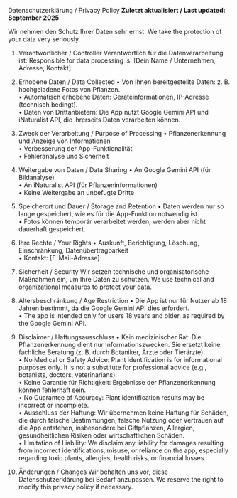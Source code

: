 Datenschutzerklärung / Privacy Policy
**Zuletzt aktualisiert / Last updated: September 2025**

Wir nehmen den Schutz Ihrer Daten sehr ernst.
We take the protection of your data very seriously.

1. Verantwortlicher / Controller
Verantwortlich für die Datenverarbeitung ist:
Responsible for data processing is:
[Dein Name / Unternehmen, Adresse, Kontakt]

2. Erhobene Daten / Data Collected
• Von Ihnen bereitgestellte Daten: z. B. hochgeladene Fotos von Pflanzen.  
• Automatisch erhobene Daten: Geräteinformationen, IP-Adresse (technisch bedingt).  
• Daten von Drittanbietern: Die App nutzt Google Gemini API und iNaturalist API, die ihrerseits Daten verarbeiten können.  

3. Zweck der Verarbeitung / Purpose of Processing
• Pflanzenerkennung und Anzeige von Informationen  
• Verbesserung der App-Funktionalität  
• Fehleranalyse und Sicherheit  

4. Weitergabe von Daten / Data Sharing
• An Google Gemini API (für Bildanalyse)  
• An iNaturalist API (für Pflanzeninformationen)  
• Keine Weitergabe an unbefugte Dritte  

5. Speicherort und Dauer / Storage and Retention
• Daten werden nur so lange gespeichert, wie es für die App-Funktion notwendig ist.  
• Fotos können temporär verarbeitet werden, werden aber nicht dauerhaft gespeichert.  

6. Ihre Rechte / Your Rights
• Auskunft, Berichtigung, Löschung, Einschränkung, Datenübertragbarkeit  
• Kontakt: [E-Mail-Adresse]  

7. Sicherheit / Security
Wir setzen technische und organisatorische Maßnahmen ein, um Ihre Daten zu schützen.
We use technical and organizational measures to protect your data.

8. Altersbeschränkung / Age Restriction
• Die App ist nur für Nutzer ab 18 Jahren bestimmt, da die Google Gemini API dies erfordert.  
• The app is intended only for users 18 years and older, as required by the Google Gemini API.  

9. Disclaimer / Haftungsausschluss
• Kein medizinischer Rat: Die Pflanzenerkennung dient nur Informationszwecken. Sie ersetzt keine fachliche Beratung (z. B. durch Botaniker, Ärzte oder Tierärzte).  
• No Medical or Safety Advice: Plant identification is for informational purposes only. It is not a substitute for professional advice (e.g., botanists, doctors, veterinarians).  
• Keine Garantie für Richtigkeit: Ergebnisse der Pflanzenerkennung können fehlerhaft sein.  
• No Guarantee of Accuracy: Plant identification results may be incorrect or incomplete.  
• Ausschluss der Haftung: Wir übernehmen keine Haftung für Schäden, die durch falsche Bestimmungen, falsche Nutzung oder Vertrauen auf die App entstehen, insbesondere bei Giftpflanzen, Allergien, gesundheitlichen Risiken oder wirtschaftlichen Schäden.  
• Limitation of Liability: We disclaim any liability for damages resulting from incorrect identifications, misuse, or reliance on the app, especially regarding toxic plants, allergies, health risks, or financial losses.  

10. Änderungen / Changes
Wir behalten uns vor, diese Datenschutzerklärung bei Bedarf anzupassen.
We reserve the right to modify this privacy policy if necessary.
